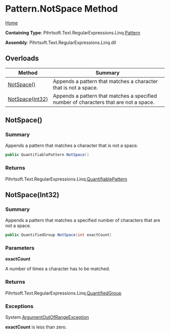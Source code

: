 # Pattern\.NotSpace Method

[Home](../../../../../../README.md)

**Containing Type**: Pihrtsoft\.Text\.RegularExpressions\.Linq\.[Pattern](../README.md)

**Assembly**: Pihrtsoft\.Text\.RegularExpressions\.Linq\.dll

## Overloads

| Method | Summary |
| ------ | ------- |
| [NotSpace()](#Pihrtsoft_Text_RegularExpressions_Linq_Pattern_NotSpace) | Appends a pattern that matches a character that is not a space\. |
| [NotSpace(Int32)](#Pihrtsoft_Text_RegularExpressions_Linq_Pattern_NotSpace_System_Int32_) | Appends a pattern that matches a specified number of characters that are not a space\. |

## NotSpace\(\) <a name="Pihrtsoft_Text_RegularExpressions_Linq_Pattern_NotSpace"></a>

### Summary

Appends a pattern that matches a character that is not a space\.

```csharp
public QuantifiablePattern NotSpace()
```

### Returns

Pihrtsoft\.Text\.RegularExpressions\.Linq\.[QuantifiablePattern](../../QuantifiablePattern/README.md)

## NotSpace\(Int32\) <a name="Pihrtsoft_Text_RegularExpressions_Linq_Pattern_NotSpace_System_Int32_"></a>

### Summary

Appends a pattern that matches a specified number of characters that are not a space\.

```csharp
public QuantifiedGroup NotSpace(int exactCount)
```

### Parameters

**exactCount**

A number of times a character has to be matched\.

### Returns

Pihrtsoft\.Text\.RegularExpressions\.Linq\.[QuantifiedGroup](../../QuantifiedGroup/README.md)

### Exceptions

System\.[ArgumentOutOfRangeException](https://docs.microsoft.com/en-us/dotnet/api/system.argumentoutofrangeexception)

**exactCount** is less than zero\.

